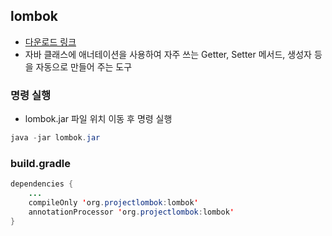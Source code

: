 ## lombok
- [다운로드 링크](https://projectlombok.org/download)
- 자바 클래스에 애너테이션을 사용하여 자주 쓰는 Getter, Setter 메서드, 생성자 등을 자동으로 만들어 주는 도구

### 명령 실행
- lombok.jar 파일 위치 이동 후 명령 실행
```java
java -jar lombok.jar
```

### build.gradle
```java
dependencies {
	...
	compileOnly 'org.projectlombok:lombok' 
	annotationProcessor 'org.projectlombok:lombok'
}
```